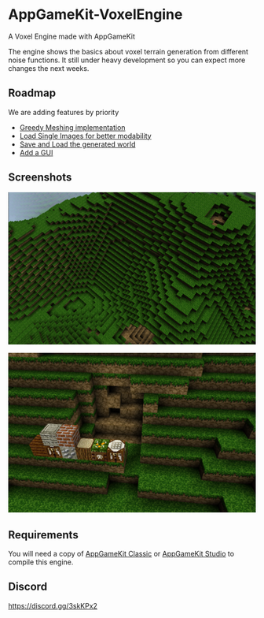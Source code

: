 # AppGameKit-VoxelEngine

A Voxel Engine made with AppGameKit

The engine shows the basics about voxel terrain generation from different noise functions. It still under heavy development so you can expect more changes the next weeks.

## Roadmap

We are adding features by priority

- [Greedy Meshing implementation](https://github.com/jan610/AppGameKit-VoxelEngine/issues/7)
- [Load Single Images for better modability](https://github.com/jan610/AppGameKit-VoxelEngine/issues/8)
- [Save and Load the generated world](https://github.com/jan610/AppGameKit-VoxelEngine/issues/10)
- [Add a GUI](https://github.com/jan610/AppGameKit-VoxelEngine/issues/9)

## Screenshots

![Preview](doc/images/r1.png)

![Preview](doc/images/r1_1.png)

## Requirements

You will need a copy of [AppGameKit Classic](https://store.steampowered.com/app/325180/AppGameKit_Classic_Easy_Game_Development/) or [AppGameKit Studio](https://store.steampowered.com/app/1024640/AppGameKit_Studio/) to compile this engine.

## Discord

https://discord.gg/3skKPx2

